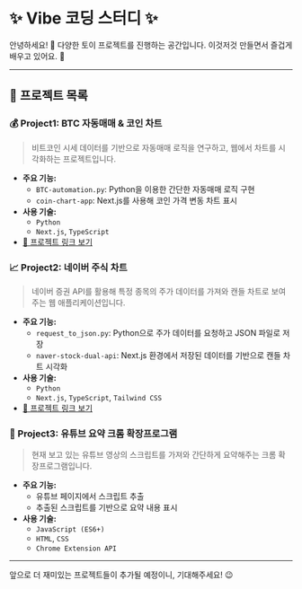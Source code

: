 # ✨ Vibe 코딩 스터디 ✨

안녕하세요! 👋 다양한 토이 프로젝트를 진행하는 공간입니다.
이것저것 만들면서 즐겁게 배우고 있어요. 🥳

---

## 🚀 프로젝트 목록

### 💰 Project1: BTC 자동매매 & 코인 차트

> 비트코인 시세 데이터를 기반으로 자동매매 로직을 연구하고, 웹에서 차트를 시각화하는 프로젝트입니다.

*   **주요 기능:**
    *   `BTC-automation.py`: Python을 이용한 간단한 자동매매 로직 구현
    *   `coin-chart-app`: Next.js를 사용해 코인 가격 변동 차트 표시
*   **사용 기술:**
    *   `Python`
    *   `Next.js`, `TypeScript`
*   [🔗 프로젝트 링크 보기](https://vibe-coding-iota.vercel.app)

### 📈 Project2: 네이버 주식 차트

> 네이버 증권 API를 활용해 특정 종목의 주가 데이터를 가져와 캔들 차트로 보여주는 웹 애플리케이션입니다.

*   **주요 기능:**
    *   `request_to_json.py`: Python으로 주가 데이터를 요청하고 JSON 파일로 저장
    *   `naver-stock-dual-api`: Next.js 환경에서 저장된 데이터를 기반으로 캔들 차트 시각화
*   **사용 기술:**
    *   `Python`
    *   `Next.js`, `TypeScript`, `Tailwind CSS`
*   [🔗 프로젝트 링크 보기](https://vibe-coding-7tff.vercel.app)

### 📝 Project3: 유튜브 요약 크롬 확장프로그램

> 현재 보고 있는 유튜브 영상의 스크립트를 가져와 간단하게 요약해주는 크롬 확장프로그램입니다.

*   **주요 기능:**
    *   유튜브 페이지에서 스크립트 추출
    *   추출된 스크립트를 기반으로 요약 내용 표시
*   **사용 기술:**
    *   `JavaScript (ES6+)`
    *   `HTML`, `CSS`
    *   `Chrome Extension API`

---

앞으로 더 재미있는 프로젝트들이 추가될 예정이니, 기대해주세요! 😉
